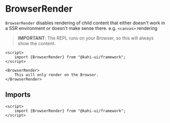 # BrowserRender

`BrowserRender` disables rendering of child content that either doesn't work in a SSR environment or doesn't make sense there. e.g. `<canvas>` rendering

> **IMPORTANT**: The REPL runs on your Browser, so this will always show the content.

```svelte repl BrowserRender Preview
<script>
    import {BrowserRender} from "@kahi-ui/framework";
</script>

<BrowserRender>
    This will only render on the Browser.
</BrowserRender>
```

## Imports

```svelte default BrowserRender Imports
<script>
    import {BrowserRender} from "@kahi-ui/framework";
</script>
```
